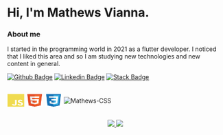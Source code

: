
# Hi, I'm Mathews Vianna.

### About me
I started in the programming world in 2021 as a flutter developer. I noticed that I liked this area and so I am studying new technologies and new content in general.

[![Github Badge](https://img.shields.io/badge/-Github-000?style=flat-square&logo=Github&logoColor=white&link=https://github.com/mathews123?tab=repositories)](https://github.com/mathews123?tab=repositories)
[![Linkedin Badge](https://img.shields.io/badge/-LinkedIn-blue?style=flat-square&logo=Linkedin&logoColor=white&link=https://www.linkedin.com/in/mathews-pinheiro-21bb23210/)](https://www.linkedin.com/in/mathews-pinheiro-21bb23210/)
[![Stack Badge](https://img.shields.io/badge/-Stack%20overflow-FE7A16?style=flat-square&logo=stack-overflow&logoColor=white&link=https://stackoverflow.com/users/15796555/mathews)](https://stackoverflow.com/users/15796555/mathews)
<div style="display: inline_block"><br>
  <img align="center" alt="Mathews-Js" height="30" width="40" src="https://raw.githubusercontent.com/devicons/devicon/master/icons/javascript/javascript-plain.svg">
  <img align="center" alt="Mathews-HTML" height="30" width="40" src="https://raw.githubusercontent.com/devicons/devicon/master/icons/html5/html5-original.svg">
  <img align="center" alt="Mathews-CSS" height="30" width="40" src="https://raw.githubusercontent.com/devicons/devicon/master/icons/css3/css3-original.svg">
  <img align="center" alt="Mathews-CSS" height="30" width="40" src="https://cdn.jsdelivr.net/gh/devicons/devicon/icons/flutter/flutter-original.svg" />
</div>

  ##

<div align="center">
  <a href="https://github.com/mathews123">
  <img height="180em" src="https://github-readme-stats.vercel.app/api?username=mathews123&show_icons=true&theme=dracula&include_all_commits=true&count_private=true"/>
  <img height="180em" src="https://github-readme-stats.vercel.app/api/top-langs/?username=mathews123&layout=compact&langs_count=7&theme=dracula"/>
</div>

  ##
